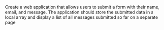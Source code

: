 Create a web application that allows users to submit a form with their name, email, and message. The application should store the submitted data in a   
local array and display a list of all messages submitted so far on a separate page
